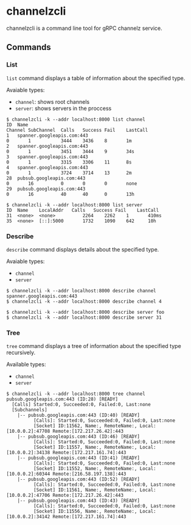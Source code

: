 # channelzcli

channelzcli is a command line tool for gRPC channelz service.

## Commands

### List

`list` command displays a table of information about the specified type.

Avaiable types:

* `channel`: shows root channels
* `server`: shows servers in the proccess


```
$ channelzcli -k --addr localhost:8000 list channel
ID	Name                                                                            	Channel	SubChannel	Calls	Success	Fail	LastCall
1	spanner.googleapis.com:443                                                      	0      	1         	3444  	3436  	8     	1m      
2	spanner.googleapis.com:443                                                      	0      	1         	3451  	3444  	9     	34s     
3	spanner.googleapis.com:443                                                      	0      	1         	3315  	3306  	11    	8s      
4	spanner.googleapis.com:443                                                      	0      	1         	3724  	3714  	13    	2m      
28	pubsub.googleapis.com:443                                                       	0      	16        	0     	0     	0     	none    
29	pubsub.googleapis.com:443                                                       	0      	16        	40    	40    	0     	13h     
```

```
$ channelzcli -k --addr localhost:8000 list server
ID	Name	LocalAddr	Calls	Success	Fail	LastCall
31	<none>	<none>      	2264  	2262  	1     	410ms
35	<none>	[::]:5000   	1732  	1090  	642   	10h
```

### Describe

`describe` command displays details about the specified type.

Avaiable types:

* `channel`
* `server`


```
$ channelzcli -k --addr localhost:8000 describe channel spanner.googleapis.com:443
$ channelzcli -k --addr localhost:8000 describe channel 4
```

```
$ channelzcli -k --addr localhost:8000 describe server foo
$ channelzcli -k --addr localhost:8000 describe server 31
```

### Tree


`tree` command displays a tree of information about the specified type recursively.

Available types:

* `channel`
* `server`


```
$ channelzcli -k --addr localhost:8000 tree channel
pubsub.googleapis.com:443 (ID:28) [READY]
  [Calls] Started:0, Succeeded:0, Failed:0, Last:none
  [Subchannels]
    |-- pubsub.googleapis.com:443 (ID:40) [READY]
          [Calls]: Started:0, Succeeded:0, Failed:0, Last:none
          [Socket] ID:11562, Name:, RemoteName:, Local:[10.0.0.2]:47708 Remote:[172.217.26.42]:443
    |-- pubsub.googleapis.com:443 (ID:46) [READY]
          [Calls]: Started:0, Succeeded:0, Failed:0, Last:none
          [Socket] ID:11557, Name:, RemoteName:, Local:[10.0.0.2]:34138 Remote:[172.217.161.74]:443
    |-- pubsub.googleapis.com:443 (ID:41) [READY]
          [Calls]: Started:0, Succeeded:0, Failed:0, Last:none
          [Socket] ID:11552, Name:, RemoteName:, Local:[10.0.0.2]:60344 Remote:[216.58.197.138]:443
    |-- pubsub.googleapis.com:443 (ID:52) [READY]
          [Calls]: Started:0, Succeeded:0, Failed:0, Last:none
          [Socket] ID:11561, Name:, RemoteName:, Local:[10.0.0.2]:47706 Remote:[172.217.26.42]:443
    |-- pubsub.googleapis.com:443 (ID:43) [READY]
          [Calls]: Started:0, Succeeded:0, Failed:0, Last:none
          [Socket] ID:11556, Name:, RemoteName:, Local:[10.0.0.2]:34142 Remote:[172.217.161.74]:443
```
